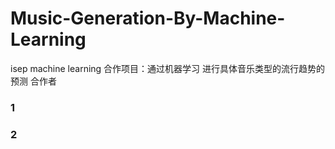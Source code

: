 # Music-Generation-By-Machine-Learning


isep machine learning 合作项目：通过机器学习 进行具体音乐类型的流行趋势的预测
合作者

### 1



### 2

